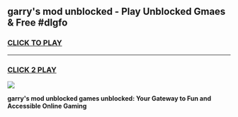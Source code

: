 
## garry's mod unblocked - Play Unblocked Gmaes & Free #dlgfo
<h3>
<a href="https://news.freeplayer.one?title=garry's_mod_unblocked&ref=24F">CLICK TO PLAY</a></h3>
<hr>

<h3>
<a href="https://news.freeplayer.one?title=garry's_mod_unblocked&ref=24F">CLICK 2 PLAY</a>
  
</h3>

<a href="https://news.freeplayer.one?title=garry's_mod_unblocked&ref=24F/"><img src="https://clearcache.store/games.png"></a>


**garry's mod unblocked games unblocked: Your Gateway to Fun and Accessible Online Gaming**
